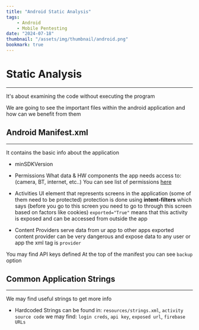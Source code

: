 ```yaml
---
title: "Android Static Analysis"
tags:
    - Android
    - Mobile Pentesting
date: "2024-07-18"
thumbnail: "/assets/img/thumbnail/android.png"
bookmark: true
---
```


# Static Analysis
---
It's about examining the code without executing the program

We are going to see the important files within the android application and how can we benefit from them

## Android Manifest.xml
---
It contains the basic info about the application
- minSDKVersion

- Permissions
What data & HW components the app needs access to: (camera, BT, internet, etc..)
You can see list of permissions <a href="https://developer.android.com/reference/android/Manifest.permission">here</a>

- Activities
UI element that represents screens in the application (some of them need to be protected)
protection is done using **intent-filters** which says (before you go to this screen you need to go to through this screen based on factors like cookies)
`exported="True"` means that this activity is exposed and can be accessed from outside the app

- Content Providers
serve data from ur app to other apps
exported content provider can be very dangerous and expose data to any user or app
the xml tag is `provider`

You may find API keys defined
At the top of the manifest you can see `backup` option



## Common Application Strings
---
We may find useful strings to get more info

- Hardcoded Strings
can be found in: `resources/strings.xml`, `activity source code`
we may find: `login creds`, `api key`, `exposed url`, `firebase URLs`

